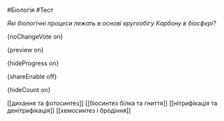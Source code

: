 #Біологія #Тест

*Які біологічні процеси лежать в основі кругообігу Карбону в біосфері?*

{noChangeVote on}

{preview on}

{hideProgress on}

{shareEnable off}

{hideCount on}

[[дихання та фотосинтез]]
[[біосинтез білка та гниття]]
[[нітрифікація та денітрифікація]]
[[хемосинтез і бродіння]]
